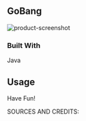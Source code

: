 <!-- ABOUT THE PROJECT -->
## GoBang

![product-screenshot](https://github.com/XiaoSanchez/GoBang/blob/main/src/ScreenShot.jpg)

### Built With

Java

## Usage

Have Fun!

SOURCES AND CREDITS:
